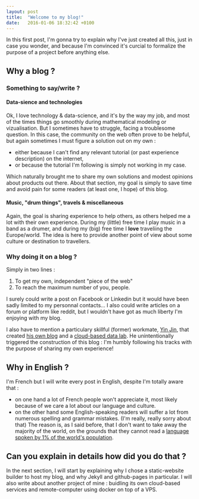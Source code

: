 ```yaml
---
layout: post
title:  "Welcome to my blog!"
date:   2016-01-06 18:32:42 +0100
---
```


In this first post, I'm gonna try to explain why I've just created all this, just in case you wonder, and because I'm convinced it's curcial to formalize the purpose of a project before anything else.

## Why a blog ?

### Something to say/write ?

#### Data-sience and technologies
Ok, I love technology & data-science, and it's by the way my job, and most of the times things go smoothly during mathematical modeling or vizualisation. But I sometimes have to struggle, facing a troublesome question. In this case, the community on the web often prove to be helpful, but again sometimes I must figure a solution out on my own :

  - either because I can't find any relevant tutorial (or past experience description) on the internet, 
  - or because the tutorial I'm following is simply not working in my case. 

Which naturally brought me to share my own solutions and modest opinions about products out there. About that section, my goal is simply to save time and avoid pain for some readers (at least one, I hope) of this blog.

#### Music, "drum things", travels & miscellaneous
Again, the goal is sharing experience to help others, as others helped me a lot with their own experience. During my (little) free time I play music in a band as a drumer, and during my (big) free time I **love** traveliing the Europe/world.
The idea is here to provide another point of view about some culture or destination to travellers.

### Why doing it on a blog ?
Simply in two lines :

1. To get my own, independent "piece of the web"
2. To reach the maximum number of you, people.

I surely could write a post on Facebook or Linkedin but it would have been sadly limited to my personnal contacts...
I also could write articles on a forum or platform like reddit, but I wouldn't have got as much liberty I'm enjoying with my blog.

I also have to mention a particulary skillful (former) workmate, [Yin Jin][yi-linkedin], that created [his own blog][yi-blog] and a [cloud-based data lab][yi-lab]. He unintentionally triggered the construction of this blog : I'm humbly following his tracks with the purpose of sharing my own experience!

## Why in English ?
I'm French but I will write every post in English, despite I'm totally aware that :
- on one hand a lot of French people won't appreciate it, most likely because of we care a lot about our language and culture.
- on the other hand some English-speaking readers will suffer a lot from numerous spelling and grammar mistakes. (I'm really, really sorry about that) 
The reason is, as I said before, that I don't want to take away the majority of the world, on the grounds that they cannot read a [language spoken by 1% of the world's population](https://en.wikipedia.org/wiki/List_of_languages_by_number_of_native_speakers).

## Can you explain in details how did you do that ?

In the next section, I will start by explaining why I chose a static-website builder to host my blog, and why Jekyll and github-pages in particular. I will also write about another project of mine : buidling its own cloud-based services and remote-computer using docker on top of a VPS.

[yi-linkedin]: https://www.linkedin.com/in/yjin88/fr
[yi-blog]: http://jinyi.me/
[yi-lab]: http://lab.jinyi.me/
